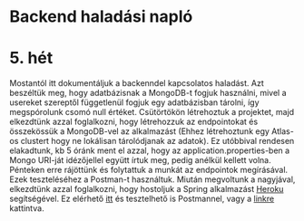 # Backend haladási napló
# 5. hét
Mostantól itt dokumentáljuk a backenndel kapcsolatos haladást.
Azt beszéltük meg, hogy adatbázisnak a MongoDB-t fogjuk használni, mivel a usereket szereptől függetlenül fogjuk egy adatbázisban tárolni, így megspórolunk csomó null értéket.
Csütörtökön létrehoztuk a projektet, majd elkezdtünk azzal foglalkozni, hogy létrehozzuk az endpointokat és összekössük a MongoDB-vel az alkalmazást
(Ehhez létrehoztunk egy Atlas-os clustert hogy ne lokálisan tárolódjanak az adatok).
Ez utóbbival rendesen elakadtunk, kb 5 óránk ment el azzal, hogy az application.properties-ben a Mongo URI-ját idézőjellel együtt írtuk meg, pedig anélkül kellett volna.
Pénteken erre rájöttünk és folytattuk a munkát az endpointok megírásával. Ezek teszteléséhez a Postman-t használtuk.
Miután megvoltunk a nagyjával, elkezdtünk azzal foglalkozni, hogy hostoljuk a Spring alkalmazást [Heroku](https://www.callicoder.com/deploy-host-spring-boot-apps-on-heroku/) segítségével. Ez elérhető [itt](https://movesy.herokuapp.com/) és tesztelhető is Postmannel, vagy a [linkre](https://movesy.herokuapp.com/user/hello) kattintva.
